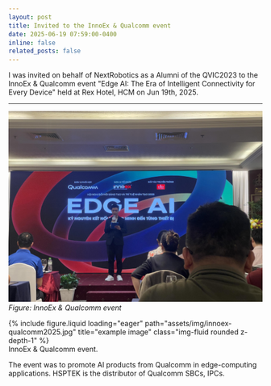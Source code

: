 ```yaml
---
layout: post
title: Invited to the InnoEx & Qualcomm event 
date: 2025-06-19 07:59:00-0400
inline: false
related_posts: false
---
```


I was invited on behalf of NextRobotics as a Alumni of the QVIC2023 to the InnoEx & Qualcomm event "Edge AI: The Era of Intelligent Connectivity for Every Device" held at Rex Hotel, HCM on Jun 19th, 2025.

---
![InnoEx & Qualcomm event](/assets/img/innoex-qualcomm2025.jpg)
*Figure: InnoEx & Qualcomm event*

<div class="row">
    <div class="col-sm mt-3 mt-md-0">
        {% include figure.liquid loading="eager" path="assets/img/innoex-qualcomm2025.jpg" title="example image" class="img-fluid rounded z-depth-1" %}
    </div>
</div>
<div class="caption">
    InnoEx & Qualcomm event.
</div>

The event was to promote AI products from Qualcomm in edge-computing applications. HSPTEK is the distributor of Qualcomm SBCs, IPCs.